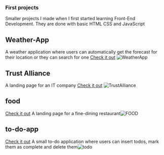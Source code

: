 ### First projects
Smaller projects I made when I first started learning Front-End Development. 
They are done with basic HTML CSS and JavaScript

## Weather-App
A weather application where users can automatically get the forecast for their location or they can search for one 
[Check it out](https://alexmsc96.github.io/weather-app2.1/)
![WeatherApp](https://user-images.githubusercontent.com/62430558/114780544-383f9d80-9d80-11eb-939d-d42d4dd883f3.png)


## Trust Alliance
A landing page for an IT company 
[Check it out](https://alexmsc96.github.io/ta/)
![TrustAlliance](https://user-images.githubusercontent.com/62430558/114779965-6e305200-9d7f-11eb-9da6-68e31d805a6d.png)

## food
[Check it out](https://alexmsc96.github.io/restaurantv2/)
A landing page for a fine-dining restaurant![FOOD](https://user-images.githubusercontent.com/62430558/114780004-7c7e6e00-9d7f-11eb-9979-81f907ab0ea7.png)

## to-do-app
[Check it out](https://alexmsc96.github.io/todo-app/)
A small to-do application where users can insert todos, mark them as complete and delete them![todo](https://user-images.githubusercontent.com/62430558/114780178-b5b6de00-9d7f-11eb-8130-f5b53947d274.png)
